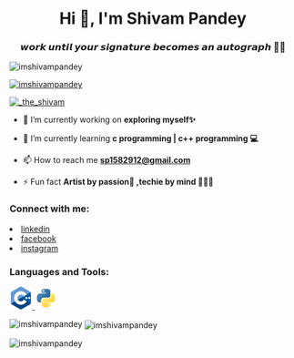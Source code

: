 <h1 align="center">Hi 👋, I'm Shivam Pandey</h1>
<h3 align="center">𝙬𝙤𝙧𝙠 𝙪𝙣𝙩𝙞𝙡 𝙮𝙤𝙪𝙧 𝙨𝙞𝙜𝙣𝙖𝙩𝙪𝙧𝙚 𝙗𝙚𝙘𝙤𝙢𝙚𝙨 𝙖𝙣 𝙖𝙪𝙩𝙤𝙜𝙧𝙖𝙥𝙝 🌝✨</h3>

<p align="left"> <img src="https://komarev.com/ghpvc/?username=imshivampandey&label=Profile%20views&color=0e75b6&style=flat" alt="imshivampandey" /> </p>

<p align="left"> <a href="https://github.com/ryo-ma/github-profile-trophy"><img src="https://github-profile-trophy.vercel.app/?username=imshivampandey" alt="imshivampandey" /></a> </p>

<p align="left"> <a href="https://twitter.com/_the_shivam" target="blank"><img src="https://img.shields.io/twitter/follow/_the_shivam?logo=twitter&style=for-the-badge" alt="_the_shivam" /></a> </p>

- 🔭 I’m currently working on **exploring myself✨**

- 🌱 I’m currently learning **c programming | c++ programming 💻**

- 📫 How to reach me **sp1582912@gmail.com**

- ⚡ Fun fact **Artist by passion🖤 ,techie by mind 👨🏻‍💻**

<h3 align="left">Connect with me:</h3>
<p align="left">
<li><a href="https://www.linkedin.com/in/shivam-kumar-2101a3261/" class="icon brands fa-linkedin"><span class="label">linkedin</span></a></li>
<li><a href="https://www.facebook.com/shivam2424" class="icon brands fa-facebook-f"><span class="label">facebook</span></a></li>
<li><a href="https://www.instagram.com/theshhivam/" class="icon brands fa-instagram"><span class="label">instagram</span></a></li>
</p>

<h3 align="left">Languages and Tools:</h3>
<p align="left"> <a href="https://www.w3schools.com/cpp/" target="_blank"> <img src="https://raw.githubusercontent.com/devicons/devicon/master/icons/cplusplus/cplusplus-original.svg" alt="cplusplus" width="40" height="40"/> </a> <a href="https://www.python.org" target="_blank"> <img src="https://raw.githubusercontent.com/devicons/devicon/master/icons/python/python-original.svg" alt="python" width="40" height="40"/> </a> </p>

<p><img align="left" src="https://github-readme-stats.vercel.app/api/top-langs?username=imshivampandey&show_icons=true&locale=en&layout=compact" alt="imshivampandey" /></p>

<p>&nbsp;<img align="center" src="https://github-readme-stats.vercel.app/api?username=imshivampandey&show_icons=true&locale=en" alt="imshivampandey" /></p>

<p><img align="center" src="https://github-readme-streak-stats.herokuapp.com/?user=imshivampandey&" alt="imshivampandey" /></p>
